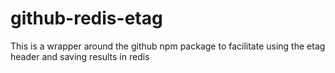 github-redis-etag
=================

This is a wrapper around the github npm package to facilitate using the etag header and saving results in redis
